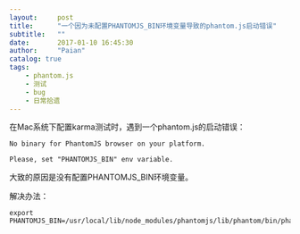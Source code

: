 ```yaml
---
layout:     post
title:      "一个因为未配置PHANTOMJS_BIN环境变量导致的phantom.js启动错误"
subtitle:   ""
date:       2017-01-10 16:45:30
author:     "Paian"
catalog: true
tags:
    - phantom.js
    - 测试
    - bug
    - 日常拾遗
---
```


在Mac系统下配置karma测试时，遇到一个phantom.js的启动错误：

    No binary for PhantomJS browser on your platform.

    Please, set "PHANTOMJS_BIN" env variable.

大致的原因是没有配置PHANTOMJS_BIN环境变量。

解决办法：

```
export PHANTOMJS_BIN=/usr/local/lib/node_modules/phantomjs/lib/phantom/bin/phantomjs
```

